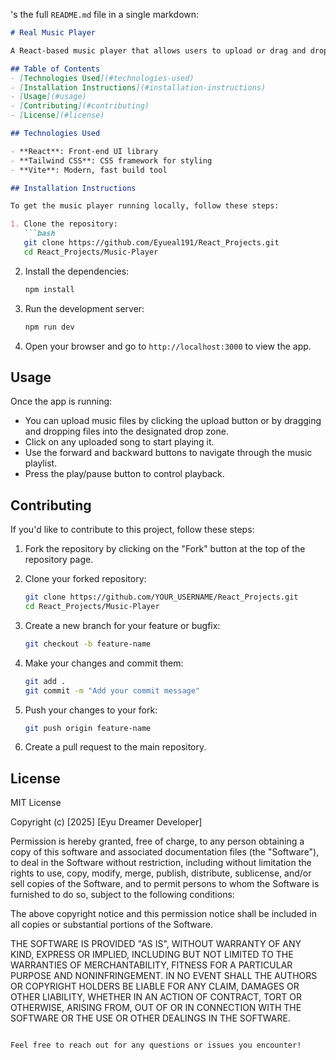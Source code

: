 's the full `README.md` file in a single markdown:

```markdown
# Real Music Player

A React-based music player that allows users to upload or drag and drop a list of music tracks. Users can play a selected track, navigate between songs using forward and backward buttons, and pause playback with a pause button.

## Table of Contents
- [Technologies Used](#technologies-used)
- [Installation Instructions](#installation-instructions)
- [Usage](#usage)
- [Contributing](#contributing)
- [License](#license)

## Technologies Used

- **React**: Front-end UI library
- **Tailwind CSS**: CSS framework for styling
- **Vite**: Modern, fast build tool

## Installation Instructions

To get the music player running locally, follow these steps:

1. Clone the repository:
   ```bash
   git clone https://github.com/Eyueal191/React_Projects.git
   cd React_Projects/Music-Player
   ```

2. Install the dependencies:
   ```bash
   npm install
   ```

3. Run the development server:
   ```bash
   npm run dev
   ```

4. Open your browser and go to `http://localhost:3000` to view the app.

## Usage

Once the app is running:

- You can upload music files by clicking the upload button or by dragging and dropping files into the designated drop zone.
- Click on any uploaded song to start playing it.
- Use the forward and backward buttons to navigate through the music playlist.
- Press the play/pause button to control playback.

## Contributing

If you'd like to contribute to this project, follow these steps:

1. Fork the repository by clicking on the "Fork" button at the top of the repository page.
2. Clone your forked repository:
   ```bash
   git clone https://github.com/YOUR_USERNAME/React_Projects.git
   cd React_Projects/Music-Player
   ```

3. Create a new branch for your feature or bugfix:
   ```bash
   git checkout -b feature-name
   ```

4. Make your changes and commit them:
   ```bash
   git add .
   git commit -m "Add your commit message"
   ```

5. Push your changes to your fork:
   ```bash
   git push origin feature-name
   ```

6. Create a pull request to the main repository.

## License
MIT License

Copyright (c) [2025] [Eyu Dreamer Developer]

Permission is hereby granted, free of charge, to any person obtaining a copy
of this software and associated documentation files (the "Software"), to deal
in the Software without restriction, including without limitation the rights
to use, copy, modify, merge, publish, distribute, sublicense, and/or sell
copies of the Software, and to permit persons to whom the Software is
furnished to do so, subject to the following conditions:

The above copyright notice and this permission notice shall be included in all
copies or substantial portions of the Software.

THE SOFTWARE IS PROVIDED "AS IS", WITHOUT WARRANTY OF ANY KIND, EXPRESS OR
IMPLIED, INCLUDING BUT NOT LIMITED TO THE WARRANTIES OF MERCHANTABILITY,
FITNESS FOR A PARTICULAR PURPOSE AND NONINFRINGEMENT. IN NO EVENT SHALL THE
AUTHORS OR COPYRIGHT HOLDERS BE LIABLE FOR ANY CLAIM, DAMAGES OR OTHER
LIABILITY, WHETHER IN AN ACTION OF CONTRACT, TORT OR OTHERWISE, ARISING FROM,
OUT OF OR IN CONNECTION WITH THE SOFTWARE OR THE USE OR OTHER DEALINGS IN
THE SOFTWARE.

```

Feel free to reach out for any questions or issues you encounter!
```

